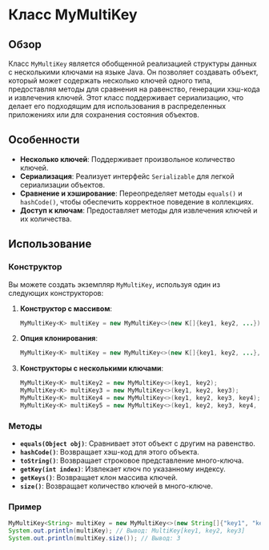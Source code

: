 # Класс MyMultiKey

## Обзор

Класс `MyMultiKey` является обобщенной реализацией структуры данных с несколькими ключами на языке Java. Он позволяет создавать объект, который может содержать несколько ключей одного типа, предоставляя методы для сравнения на равенство, генерации хэш-кода и извлечения ключей. Этот класс поддерживает сериализацию, что делает его подходящим для использования в распределенных приложениях или для сохранения состояния объектов.

## Особенности

- **Несколько ключей**: Поддерживает произвольное количество ключей.
- **Сериализация**: Реализует интерфейс `Serializable` для легкой сериализации объектов.
- **Сравнение и хэширование**: Переопределяет методы `equals()` и `hashCode()`, чтобы обеспечить корректное поведение в коллекциях.
- **Доступ к ключам**: Предоставляет методы для извлечения ключей и их количества.

## Использование

### Конструктор

Вы можете создать экземпляр `MyMultiKey`, используя один из следующих конструкторов:

1. **Конструктор с массивом**: 
   ```java
   MyMultiKey<K> multiKey = new MyMultiKey<>(new K[]{key1, key2, ...});
   ```

2. **Опция клонирования**: 
   ```java
   MyMultiKey<K> multiKey = new MyMultiKey<>(new K[]{key1, key2, ...}, true); // Клонирует массив
   ```

3. **Конструкторы с несколькими ключами**: 
   ```java
   MyMultiKey<K> multiKey2 = new MyMultiKey<>(key1, key2);
   MyMultiKey<K> multiKey3 = new MyMultiKey<>(key1, key2, key3);
   MyMultiKey<K> multiKey4 = new MyMultiKey<>(key1, key2, key3, key4);
   MyMultiKey<K> multiKey5 = new MyMultiKey<>(key1, key2, key3, key4, key5);
   ```

### Методы

- **`equals(Object obj)`**: Сравнивает этот объект с другим на равенство.
- **`hashCode()`**: Возвращает хэш-код для этого объекта.
- **`toString()`**: Возвращает строковое представление много-ключа.
- **`getKey(int index)`**: Извлекает ключ по указанному индексу.
- **`getKeys()`**: Возвращает клон массива ключей.
- **`size()`**: Возвращает количество ключей в много-ключе.

### Пример

```java
MyMultiKey<String> multiKey = new MyMultiKey<>(new String[]{"key1", "key2", "key3"});
System.out.println(multiKey); // Вывод: MultiKey[key1, key2, key3]
System.out.println(multiKey.size()); // Вывод: 3
```
